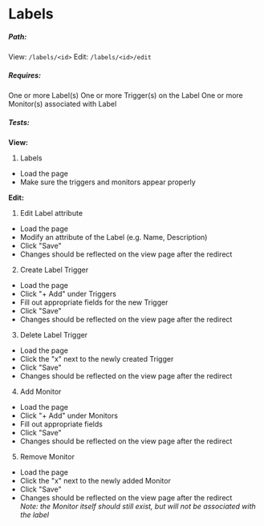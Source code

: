 # Labels

##### Path:
View: ```/labels/<id>```
Edit: ```/labels/<id>/edit```

##### Requires:
One or more Label(s)
One or more Trigger(s) on the Label
One or more Monitor(s) associated with Label

##### Tests:
**View:**

1. Labels
  * Load the page
  * Make sure the triggers and monitors appear properly

**Edit:**

1. Edit Label attribute
  * Load the page
  * Modify an attribute of the Label (e.g. Name, Description)
  * Click "Save"
  * Changes should be reflected on the view page after the redirect
2. Create Label Trigger
  * Load the page
  * Click "+ Add" under Triggers
  * Fill out appropriate fields for the new Trigger
  * Click "Save"
  * Changes should be reflected on the view page after the redirect
3. Delete Label Trigger
  * Load the page
  * Click the "x" next to the newly created Trigger
  * Click "Save"
  * Changes should be reflected on the view page after the redirect
4. Add Monitor
  * Load the page
  * Click "+ Add" under Monitors
  * Fill out appropriate fields
  * Click "Save"
  * Changes should be reflected on the view page after the redirect
5. Remove Monitor
  * Load the page
  * Click the "x" next to the newly added Monitor
  * Click "Save"
  * Changes should be reflected on the view page after the redirect  
  _Note: the Monitor itself should still exist, but will not be associated with the label_
